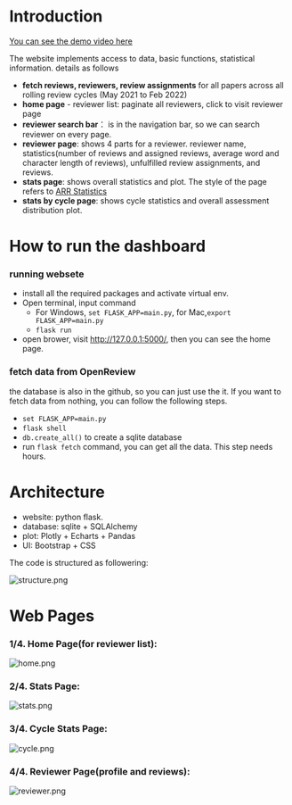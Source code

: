 # Introduction

[You can see the demo video here](https://youtu.be/ASGLjmLZUbY)

The website implements access to data, basic functions, statistical information. details as follows 

- **fetch reviews, reviewers, review assignments** for all papers across all rolling review cycles (May 2021 to Feb 2022)
- **home page** - reviewer list: paginate all reviewers, click to visit reviewer page
- **reviewer search bar**： is in the navigation bar, so we can search reviewer on every page.
- **reviewer page**: shows 4 parts for a reviewer. reviewer name, statistics(number of reviews and assigned reviews, average word and character length of reviews), unfulfilled review assignments, and reviews.
- **stats page**: shows overall statistics and plot. The style of the page refers to [ARR Statistics](http://stats.aclrollingreview.org/)
- **stats by cycle page**: shows cycle statistics and overall assessment distribution plot.

# How to run the dashboard

### running websete

- install all the required packages and activate virtual env.
- Open terminal, input command
   - For Windows, `set FLASK_APP=main.py`, for Mac,`export FLASK_APP=main.py`
   - `flask run`
- open brower, visit http://127.0.0.1:5000/, then you can see the home page.

### fetch data from OpenReview

the database is also in the github, so you can just use the it. If you want to fetch data from nothing, you can follow the following steps.

- `set FLASK_APP=main.py`
- `flask shell`
- `db.create_all()` to create a sqlite database
- run `flask fetch` command, you can get all the data. This step needs hours.


# Architecture

- website: python flask.
- database: sqlite + SQLAlchemy
- plot: Plotly + Echarts + Pandas
- UI: Bootstrap + CSS

The code is structured as followering:

![structure.png](https://upload-images.jianshu.io/upload_images/4613569-b1032b2d14b8169a.png?imageMogr2/auto-orient/strip%7CimageView2/2/w/1240)

# Web Pages

### 1/4. Home Page(for reviewer list):

![home.png](https://upload-images.jianshu.io/upload_images/4613569-8a80f83d30708a87.png?imageMogr2/auto-orient/strip%7CimageView2/2/w/1240)

### 2/4. Stats Page:
![stats.png](https://upload-images.jianshu.io/upload_images/4613569-0b927f2c8978c8a4.png?imageMogr2/auto-orient/strip%7CimageView2/2/w/1240)

### 3/4. Cycle Stats Page:
![cycle.png](https://upload-images.jianshu.io/upload_images/4613569-b13dc08c266a3a15.png?imageMogr2/auto-orient/strip%7CimageView2/2/w/1240)

### 4/4. Reviewer Page(profile and reviews):

![reviewer.png](https://upload-images.jianshu.io/upload_images/4613569-04cc9ea122534921.png?imageMogr2/auto-orient/strip%7CimageView2/2/w/1240)





